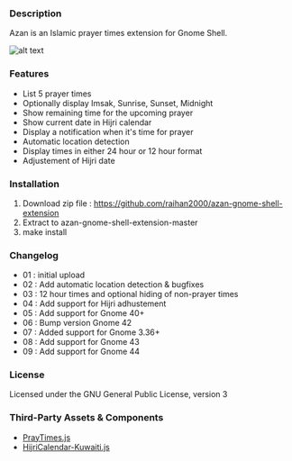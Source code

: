 ### Description

Azan is an Islamic prayer times extension for Gnome Shell.

![alt text](/.img/azan.png) 

### Features

- List 5 prayer times
- Optionally display Imsak, Sunrise, Sunset, Midnight
- Show remaining time for the upcoming prayer
- Show current date in Hijri calendar
- Display a notification when it's time for prayer
- Automatic location detection
- Display times in either 24 hour or 12 hour format
- Adjustement of Hijri date

### Installation

1. Download zip file : https://github.com/raihan2000/azan-gnome-shell-extension
2. Extract to azan-gnome-shell-extension-master
3. make install

### Changelog

- 01 : initial upload
- 02 : Add automatic location detection & bugfixes
- 03 : 12 hour times and optional hiding of non-prayer times
- 04 : Add support for Hijri adhustement
- 05 : Add support for Gnome 40+
- 06 : Bump version Gnome 42
- 07 : Added support for Gnome 3.36+
- 08 : Add support for Gnome 43
- 09 : Add support for Gnome 44

### License

Licensed under the GNU General Public License, version 3

### Third-Party Assets & Components

- [PrayTimes.js](http://praytimes.org/manual/)
- [HijriCalendar-Kuwaiti.js](http://www.al-habib.info/islamic-calendar/hijricalendar-kuwaiti.js)
